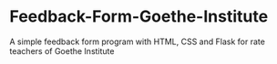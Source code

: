 # Feedback-Form-Goethe-Institute

A simple feedback form program with HTML, CSS and Flask for rate teachers of Goethe Institute
